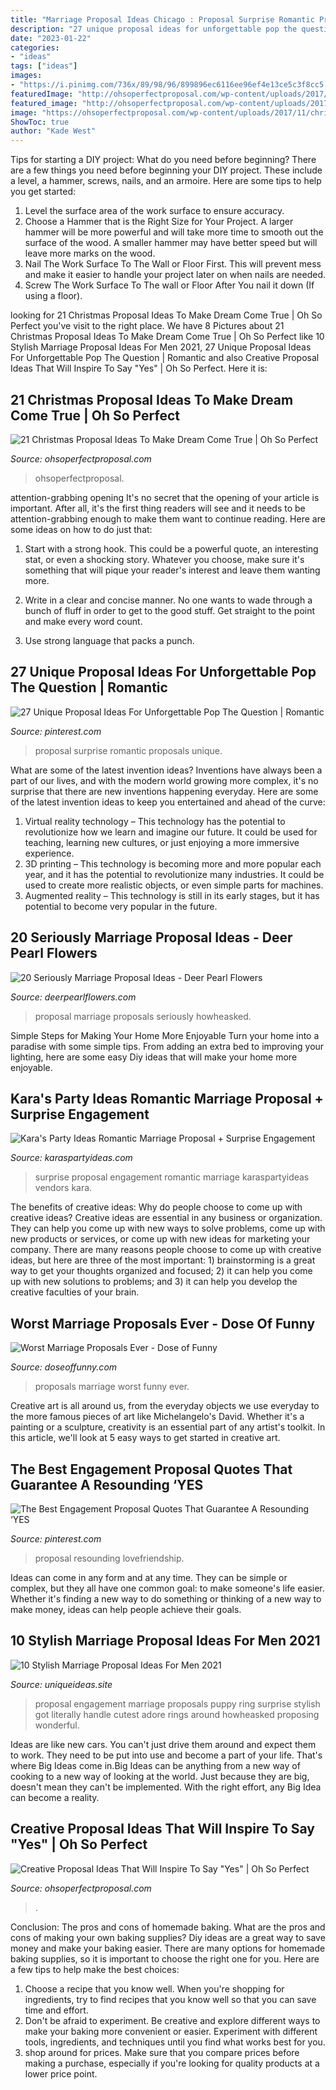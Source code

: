 ```yaml
---
title: "Marriage Proposal Ideas Chicago : Proposal Surprise Romantic Proposals Unique"
description: "27 unique proposal ideas for unforgettable pop the question"
date: "2023-01-22"
categories:
- "ideas"
tags: ["ideas"]
images:
- "https://i.pinimg.com/736x/89/98/96/899896ec6116ee96ef4e13ce5c3f8cc5.jpg"
featuredImage: "http://ohsoperfectproposal.com/wp-content/uploads/2017/10/creative-proposal-ideas-romantic-engagement-at-the-park-wallsofjericophoto-via-instagram.jpg"
featured_image: "http://ohsoperfectproposal.com/wp-content/uploads/2017/10/creative-proposal-ideas-romantic-engagement-at-the-park-wallsofjericophoto-via-instagram.jpg"
image: "https://ohsoperfectproposal.com/wp-content/uploads/2017/11/christmas-proposal-couple-photosession-snow-ciararichardson.jpg"
ShowToc: true
author: "Kade West"
---
```



Tips for starting a DIY project: What do you need before beginning?
There are a few things you need before beginning your DIY project. These include a level, a hammer, screws, nails, and an armoire. Here are some tips to help you get started:
1. Level the surface area of the work surface to ensure accuracy.
2. Choose a Hammer that is the Right Size for Your Project. A larger hammer will be more powerful and will take more time to smooth out the surface of the wood. A smaller hammer may have better speed but will leave more marks on the wood.
3. Nail The Work Surface To The Wall or Floor First. This will prevent mess and make it easier to handle your project later on when nails are needed.
4. Screw The Work Surface To The wall or Floor After You nail it down (If using a floor).

	

		
looking for 21 Christmas Proposal Ideas To Make Dream Come True | Oh So Perfect you've visit to the right place. We have 8 Pictures about 21 Christmas Proposal Ideas To Make Dream Come True | Oh So Perfect like 10 Stylish Marriage Proposal Ideas For Men 2021, 27 Unique Proposal Ideas For Unforgettable Pop The Question | Romantic and also Creative Proposal Ideas That Will Inspire To Say &quot;Yes&quot; | Oh So Perfect. Here it is:
		
    
## 21 Christmas Proposal Ideas To Make Dream Come True | Oh So Perfect

<img loading=lazy src="https://ohsoperfectproposal.com/wp-content/uploads/2017/11/christmas-proposal-couple-photosession-snow-ciararichardson.jpg" onerror="this.onerror=null;this.src='https://tse3.mm.bing.net/th?id=OIP.86-QzdoPZY0DI0fKDrk_RQHaLG&amp;pid=15.1';" alt="21 Christmas Proposal Ideas To Make Dream Come True | Oh So Perfect">

_Source: ohsoperfectproposal.com_

>ohsoperfectproposal. 

	

attention-grabbing opening
It's no secret that the opening of your article is important. After all, it's the first thing readers will see and it needs to be attention-grabbing enough to make them want to continue reading. Here are some ideas on how to do just that:
1. Start with a strong hook. This could be a powerful quote, an interesting stat, or even a shocking story. Whatever you choose, make sure it's something that will pique your reader's interest and leave them wanting more.

2. Write in a clear and concise manner. No one wants to wade through a bunch of fluff in order to get to the good stuff. Get straight to the point and make every word count.

3. Use strong language that packs a punch.

    
## 27 Unique Proposal Ideas For Unforgettable Pop The Question | Romantic

<img loading=lazy src="https://i.pinimg.com/736x/89/98/96/899896ec6116ee96ef4e13ce5c3f8cc5.jpg" onerror="this.onerror=null;this.src='https://tse4.mm.bing.net/th?id=OIP.BYnOEA5mQaMHX4vgiw9MAAHaLG&amp;pid=15.1';" alt="27 Unique Proposal Ideas For Unforgettable Pop The Question | Romantic">

_Source: pinterest.com_

>proposal surprise romantic proposals unique. 

	

What are some of the latest invention ideas?
Inventions have always been a part of our lives, and with the modern world growing more complex, it's no surprise that there are new inventions happening everyday. Here are some of the latest invention ideas to keep you entertained and ahead of the curve: 
1. Virtual reality technology – This technology has the potential to revolutionize how we learn and imagine our future. It could be used for teaching, learning new cultures, or just enjoying a more immersive experience. 
2. 3D printing – This technology is becoming more and more popular each year, and it has the potential to revolutionize many industries. It could be used to create more realistic objects, or even simple parts for machines. 
3. Augmented reality – This technology is still in its early stages, but it has potential to become very popular in the future.

    
## 20 Seriously Marriage Proposal Ideas - Deer Pearl Flowers

<img loading=lazy src="https://www.deerpearlflowers.com/wp-content/uploads/2016/08/Proposal-Locations-Ideas-6.jpg" onerror="this.onerror=null;this.src='https://tse2.mm.bing.net/th?id=OIP.K6UFdNTtqHXOxeDfxBANKADMEs&amp;pid=15.1';" alt="20 Seriously Marriage Proposal Ideas - Deer Pearl Flowers">

_Source: deerpearlflowers.com_

>proposal marriage proposals seriously howheasked. 

	

Simple Steps for Making Your Home More Enjoyable
Turn your home into a paradise with some simple tips. From adding an extra bed to improving your lighting, here are some easy Diy ideas that will make your home more enjoyable.

    
## Kara&#039;s Party Ideas Romantic Marriage Proposal + Surprise Engagement

<img loading=lazy src="https://karaspartyideas.com/wp-content/uploads/2019/01/Romantic-Marriage-Proposal-Surprise-Engagement-Party-via-Karas-Party-Ideas-KarasPartyIdeas.com6_.jpeg" onerror="this.onerror=null;this.src='https://tse4.mm.bing.net/th?id=OIP.fUYrOQ27kyHji4Fr6nT06gHaK2&amp;pid=15.1';" alt="Kara&#039;s Party Ideas Romantic Marriage Proposal + Surprise Engagement">

_Source: karaspartyideas.com_

>surprise proposal engagement romantic marriage karaspartyideas vendors kara. 

	

The benefits of creative ideas: Why do people choose to come up with creative ideas?
Creative ideas are essential in any business or organization. They can help you come up with new ways to solve problems, come up with new products or services, or come up with new ideas for marketing your company. There are many reasons people choose to come up with creative ideas, but here are three of the most important: 1) brainstorming is a great way to get your thoughts organized and focused; 2) it can help you come up with new solutions to problems; and 3) it can help you develop the creative faculties of your brain.

    
## Worst Marriage Proposals Ever - Dose Of Funny

<img loading=lazy src="https://www.doseoffunny.com/wp-content/uploads/2014/09/worst-marriage-proposals-photos-funny-2.jpg" onerror="this.onerror=null;this.src='https://tse2.mm.bing.net/th?id=OIP.gUI0f4eTeV0tFvKO5ufaPAHaHa&amp;pid=15.1';" alt="Worst Marriage Proposals Ever - Dose of Funny">

_Source: doseoffunny.com_

>proposals marriage worst funny ever. 

	

Creative art is all around us, from the everyday objects we use everyday to the more famous pieces of art like Michelangelo's David. Whether it's a painting or a sculpture, creativity is an essential part of any artist's toolkit. In this article, we'll look at 5 easy ways to get started in creative art.

    
## The Best Engagement Proposal Quotes That Guarantee A Resounding ‘YES

<img loading=lazy src="https://i.pinimg.com/736x/9e/40/78/9e40781b86de7055ce9ada39f2161e9d.jpg" onerror="this.onerror=null;this.src='https://tse1.mm.bing.net/th?id=OIP.lHtYQ3HVOdnEAL0m3drLrQHaLG&amp;pid=15.1';" alt="The Best Engagement Proposal Quotes That Guarantee A Resounding ‘YES">

_Source: pinterest.com_

>proposal resounding lovefriendship. 

	

Ideas can come in any form and at any time. They can be simple or complex, but they all have one common goal: to make someone's life easier. Whether it's finding a new way to do something or thinking of a new way to make money, ideas can help people achieve their goals.

    
## 10 Stylish Marriage Proposal Ideas For Men 2021

<img loading=lazy src="https://www.uniqueideas.site/wp-content/uploads/90-best-proposal-ideas-images-on-pinterest-engagements-marriage.jpg" onerror="this.onerror=null;this.src='https://tse1.mm.bing.net/th?id=OIP.EcHpjP8NjGCCdoem4Px0LQHaO0&amp;pid=15.1';" alt="10 Stylish Marriage Proposal Ideas For Men 2021">

_Source: uniqueideas.site_

>proposal engagement marriage proposals puppy ring surprise stylish got literally handle cutest adore rings around howheasked proposing wonderful. 

	

Ideas are like new cars. You can't just drive them around and expect them to work. They need to be put into use and become a part of your life. That's where Big Ideas come in.Big Ideas can be anything from a new way of cooking to a new way of looking at the world. Just because they are big, doesn't mean they can't be implemented. With the right effort, any Big Idea can become a reality.

    
## Creative Proposal Ideas That Will Inspire To Say &quot;Yes&quot; | Oh So Perfect

<img loading=lazy src="http://ohsoperfectproposal.com/wp-content/uploads/2017/10/creative-proposal-ideas-romantic-engagement-at-the-park-wallsofjericophoto-via-instagram.jpg" onerror="this.onerror=null;this.src='https://tse2.mm.bing.net/th?id=OIP.OeE4jJZF6GiXLgqfQRXWiQHaLG&amp;pid=15.1';" alt="Creative Proposal Ideas That Will Inspire To Say &quot;Yes&quot; | Oh So Perfect">

_Source: ohsoperfectproposal.com_

>. 

	

Conclusion: The pros and cons of homemade baking.
What are the pros and cons of making your own baking supplies? Diy ideas are a great way to save money and make your baking easier. There are many options for homemade baking supplies, so it is important to choose the right one for you. Here are a few tips to help make the best choices: 
1. Choose a recipe that you know well. When you're shopping for ingredients, try to find recipes that you know well so that you can save time and effort. 
2. Don't be afraid to experiment. Be creative and explore different ways to make your baking more convenient or easier. Experiment with different tools, ingredients, and techniques until you find what works best for you. 
3. shop around for prices. Make sure that you compare prices before making a purchase, especially if you're looking for quality products at a lower price point.

